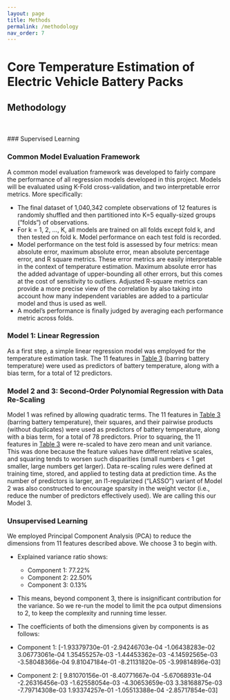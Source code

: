 ```yaml
---
layout: page
title: Methods
permalink: /methodology
nav_order: 7
---
```


# Core Temperature Estimation of Electric Vehicle Battery Packs

## Methodology
<br/>

<br/>
### Supervised Learning

### Common Model Evaluation Framework
A common model evaluation framework was developed to fairly compare the performance of all regression models developed in this project. Models will be evaluated using K-Fold cross-validation, and two interpretable error metrics. More specifically:
* The final dataset of 1,040,342 complete observations of 12 features is randomly shuffled and then partitioned into K=5 equally-sized groups (“folds“) of observations.
* For k = 1, 2, …, K, all models are trained on all folds except fold k, and then tested on fold k. Model performance on each test fold is recorded.
* Model performance on the test fold is assessed by four metrics: mean absolute error, maximum absolute error, mean absolute percentage error, and R square metrics. These error metrics are easily interpretable in the context of temperature estimation. Maximum absolute error has the added advantage of upper-bounding all other errors, but this comes at the cost of sensitivity to outliers. Adjusted R-square metrics can provide a more precise view of the correlation by also taking into account how many independent variables are added to a particular model and thus is used as well.
* A model’s performance is finally judged by averaging each performance metric across folds.

### Model 1: Linear Regression
As a first step, a simple linear regression model was employed for the temperature estimation task. The 11 features in [Table 3](feature_selection#summary-of-data-preprocessing) (barring battery temperature) were used as predictors of battery temperature, along with a bias term, for a total of 12 predictors.

### Model 2 and 3: Second-Order Polynomial Regression with Data Re-Scaling
Model 1 was refined by allowing quadratic terms. The 11 features in [Table 3](feature_selection#summary-of-data-preprocessing) (barring battery temperature), their squares, and their pairwise products (without duplicates) were used as predictors of battery temperature, along with a bias term, for a total of 78 predictors. Prior to squaring, the 11 features in [Table 3](feature_selection#summary-of-data-preprocessing) were re-scaled to have zero mean and unit variance. This was done because the feature values have different relative scales, and squaring tends to worsen such disparities (small numbers < 1 get smaller, large numbers get larger). Data re-scaling rules were defined at training time, stored, and applied to testing data at prediction time. As the number of predictors is larger, an l1-regularized (“LASSO”) variant of Model 2 was also constructed to encourage sparsity in the weight vector (i.e., reduce the number of predictors effectively used). We are calling this our Model 3.


### Unsupervised Learning
We employed Principal Component Analysis (PCA) to reduce the dimensions from 11 features described above. We choose 3 to begin with.

* Explained variance ratio shows:
    * Component 1: 77.22%
    * Component 2: 22.50%
    * Component 3: 0.13%

* This means, beyond component 3, there is insignificant contribution for the variance. So we re-run the model to limit the pca output dimensions to 2, to keep the complexity and running time lesser.
* The coefficients of both the dimensions given by components is as follows:
* Component 1: [-1.93379730e-01 -2.94246703e-04 -1.06438283e-02  3.06773061e-04 1.35455257e-03 -1.44453362e-03 -4.14592565e-03 -3.58048366e-04 9.81047184e-01 -8.21131820e-05 -3.99814896e-03]
* Component 2: [ 9.81070156e-01 -8.40771667e-04 -5.67068931e-04 -2.26316456e-03 -1.62558054e-03 -4.30653659e-03  3.38168875e-03 -7.79714308e-03 1.93374257e-01 -1.05513388e-04 -2.85717854e-03]